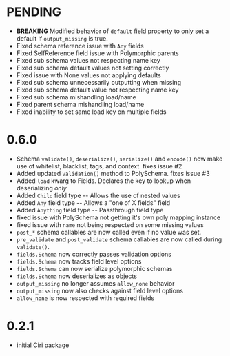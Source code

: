 # PENDING

  * **BREAKING** Modified behavior of `default` field property
    to only set a default if `output_missing` is true.
  * Fixed schema reference issue with `Any` fields
  * Fixed SelfReference field issue with Polymorphic parents
  * Fixed sub schema values not respecting name key
  * Fixed sub schema default values not setting correctly
  * Fixed issue with None values not applying defaults
  * Fixed sub schema unnecessarily outputting when missing
  * Fixed sub schema default value not respecting name key
  * Fixed sub schema mishandling load/name
  * Fixed parent schema mishandling load/name
  * Fixed inability to set same load key on multiple fields


# 0.6.0

  * Schema `validate()`, `deserialize()`, `serialize()` and `encode()`
    now make use of whitelist, blacklist, tags, and context. fixes issue #2
  * Added updated `validation()` method to PolySchema. fixes issue #3
  * Added `load` kwarg to Fields. Declares the key to lookup when deserializing *only*
  * Added `Child` field type -- Allows the use of nested values
  * Added `Any` field type -- Allows a "one of X fields" field
  * Added `Anything` field type -- Passthrough field type
  * fixed issue with PolySchema not getting it's own poly mapping instance
  * fixed issue with `name` not being respected on some missing values
  * `post_*` schema callables are now called even if no
     value was set.
  * `pre_validate` and `post_validate` schema callables are now
     called during `validate()`.
  * `fields.Schema` now correctly passes validation options
  * `fields.Schema` now tracks field level options
  * `fields.Schema` can now serialize polymorphic schemas
  * `fields.Schema` now deserializes as objects
  * `output_missing` no longer assumes `allow_none` behavior
  * `output_missing` now also checks against field level options
  * `allow_none` is now respected with required fields


# 0.2.1

  * initial Ciri package
